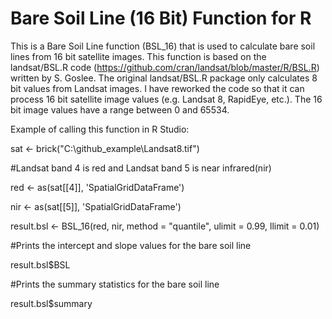 Bare Soil Line (16 Bit) Function for R
========================================

This is a Bare Soil Line function (BSL_16) that is used to calculate bare soil lines from 16 bit satellite images.  This function is based on the landsat/BSL.R code (https://github.com/cran/landsat/blob/master/R/BSL.R) written by S. Goslee.  The original landsat/BSL.R package only calculates 8 bit values from Landsat images. I have reworked the code so that it can process 16 bit satellite image values (e.g. Landsat 8, RapidEye, etc.). The 16 bit image values have a range between 0 and 65534. 

Example of calling this function in R Studio:

sat <- brick("C:\\github_example\\Landsat8.tif")

#Landsat band 4 is red and Landsat band 5 is near infrared(nir)

red <- as(sat[[4]], 'SpatialGridDataFrame')

nir <- as(sat[[5]], 'SpatialGridDataFrame')

result.bsl <- BSL_16(red, nir, method = "quantile", ulimit = 0.99, llimit = 0.01)

#Prints the intercept and slope values for the bare soil line

result.bsl$BSL

#Prints the summary statistics for the bare soil line 

result.bsl$summary
